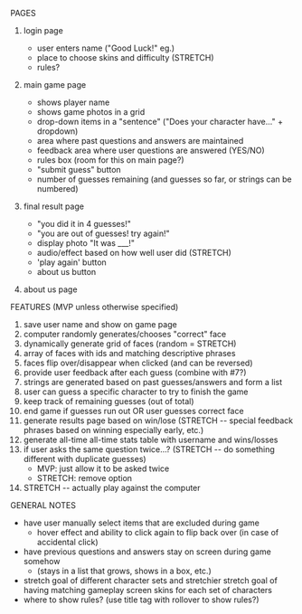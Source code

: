 PAGES

1. login page
    - user enters name ("Good Luck!" eg.)
    - place to choose skins and difficulty (STRETCH)
    - rules?

2. main game page
    - shows player name
    - shows game photos in a grid
    - drop-down items in a "sentence" ("Does your character have..." + dropdown)
    - area where past questions and answers are maintained
    - feedback area where user questions are answered (YES/NO)
    - rules box (room for this on main page?)
    - "submit guess" button
    - number of guesses remaining (and guesses so far, or strings can be numbered)

3. final result page
    - "you did it in 4 guesses!"
    - "you are out of guesses! try again!"
    - display photo "It was ___!"
    - audio/effect based on how well user did (STRETCH)
    - 'play again' button
    - about us button

4. about us page

FEATURES (MVP unless otherwise specified)

1. save user name and show on game page
2. computer randomly generates/chooses "correct" face
3. dynamically generate grid of faces (random = STRETCH)
4. array of faces with ids and matching descriptive phrases
5. faces flip over/disappear when clicked (and can be reversed)
6. provide user feedback after each guess (combine with #7?)
7. strings are generated based on past guesses/answers and form a list
8. user can guess a specific character to try to finish the game
9. keep track of remaining guesses (out of total)
10. end game if guesses run out OR user guesses correct face
11. generate results page based on win/lose (STRETCH -- special feedback phrases based on winning especially early, etc.)
12. generate all-time all-time stats table with username and wins/losses
13. if user asks the same question twice...? (STRETCH -- do something different with duplicate guesses)
    - MVP: just allow it to be asked twice
    - STRETCH: remove option
14. STRETCH -- actually play against the computer    

GENERAL NOTES

- have user manually select items that are excluded during game
    - hover effect and ability to click again to flip back over (in case of        accidental click)
- have previous questions and answers stay on screen during game somehow
    - (stays in a list that grows, shows in a box, etc.)
- stretch goal of different character sets and stretchier stretch goal of having  matching gameplay screen skins for each set of characters
- where to show rules? (use title tag with rollover to show rules?)